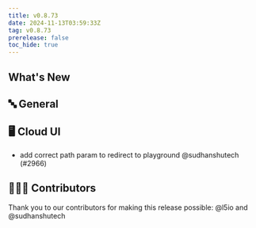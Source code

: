 ```yaml
---
title: v0.8.73
date: 2024-11-13T03:59:33Z
tag: v0.8.73
prerelease: false
toc_hide: true
---
```


## What's New
## 🔤 General
## 🖥 Cloud UI

- add correct path param to redirect to playground @sudhanshutech (#2966)

## 👨🏽‍💻 Contributors

Thank you to our contributors for making this release possible:
@l5io and @sudhanshutech

